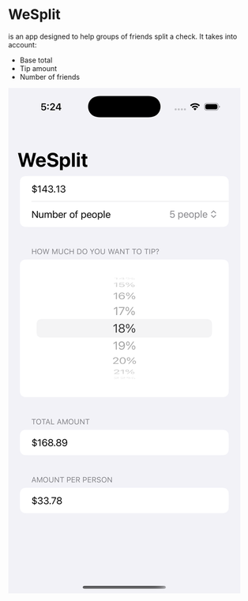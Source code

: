 # WeSplit

is an app designed to help groups of friends split a check. It takes into account:

- Base total
- Tip amount
- Number of friends

![Screenshot of WeSplit app](attachments/wesplit.png)

